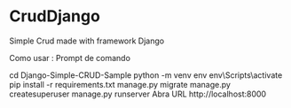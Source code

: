 # CrudDjango
Simple Crud made with framework Django

Como usar :
Prompt de comando

cd Django-Simple-CRUD-Sample
python -m venv env
env\Scripts\activate
pip install -r requirements.txt
manage.py migrate
manage.py createsuperuser 
manage.py runserver
Abra URL http://localhost:8000
